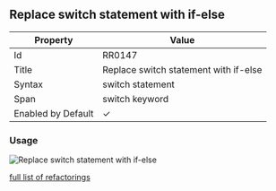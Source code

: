 ## Replace switch statement with if\-else

| Property | Value |
| -------- | ----- |
| Id | RR0147 |
| Title | Replace switch statement with if\-else |
| Syntax | switch statement |
| Span | switch keyword |
| Enabled by Default | &#x2713; |

### Usage

![Replace switch statement with if\-else](../../images/refactorings/ReplaceSwitchWithIfElse.png)

[full list of refactorings](Refactorings.md)